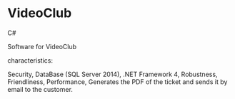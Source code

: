 # VideoClub
C#

Software for VideoClub 

characteristics:

Security,
DataBase (SQL Server 2014),
.NET Framework 4,
Robustness,
Friendliness,
Performance, Generates the PDF of the ticket and sends it by email to the customer.



